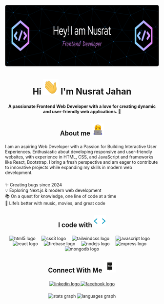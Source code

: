 <div align="center">
  <img height="200" src="./banner.png"  />
</div>

###

<h1 align="center">Hi  <img src="./hi.gif" width="50px" height="50px" />   I'm Nusrat Jahan</h1>

###

<h4 align="center">A passionate Frontend Web Developer with a love for creating dynamic and user-friendly web applications. 🚀</h4>

###

<h2 align="center">About me  <img src="./Technologist.webp" width="40px" height="40px" />  </h2>

###

<p align="left">I am an aspiring Web Developer with a Passion for Building Interactive User Experiences. Enthusiastic about developing responsive and user-friendly websites, with experience in HTML, CSS, and JavaScript and frameworks like React, Bootstrap. I bring a fresh perspective and am eager to contribute to innovative projects while expanding my skills in modern web development. </p>


###

<p align="left">✨ Creating bugs since 2024<br>💡 Exploring Next.js & modern web development<br>📚 On a quest for knowledge, one line of code at a time<br>🎵 Life’s better with music, movies, and great code</p>

###

<h2 align="center">I code with   <img src="./tools.gif" width="40px" height="40px" /> </h2>

###

<div align="center">
  <img src="https://cdn.jsdelivr.net/gh/devicons/devicon/icons/html5/html5-original.svg" height="51" alt="html5 logo"  />
  <img width="12" />
  <img src="https://cdn.jsdelivr.net/gh/devicons/devicon/icons/css3/css3-original.svg" height="51" alt="css3 logo"  />
  <img width="12" />
  <img src="https://skillicons.dev/icons?i=tailwind" height="51" alt="tailwindcss logo"  />
  <img width="12" />
  <img src="https://cdn.jsdelivr.net/gh/devicons/devicon/icons/javascript/javascript-original.svg" height="51" alt="javascript logo"  />
  <img width="12" />
  <img src="https://cdn.jsdelivr.net/gh/devicons/devicon/icons/react/react-original.svg" height="51" alt="react logo"  />
  <img width="12" />
  <img src="https://cdn.jsdelivr.net/gh/devicons/devicon/icons/firebase/firebase-plain.svg" height="51" alt="firebase logo"  />
  <img width="12" />
  <img src="https://cdn.jsdelivr.net/gh/devicons/devicon/icons/nodejs/nodejs-original.svg" height="51" alt="nodejs logo"  />
  <img width="12" />
  <img src="https://cdn.jsdelivr.net/gh/devicons/devicon/icons/express/express-original.svg" height="51" alt="express logo"  />
  <img width="12" />
  <img src="https://cdn.jsdelivr.net/gh/devicons/devicon/icons/mongodb/mongodb-original.svg" height="51" alt="mongodb logo"  />
</div>

###

<h2 align="center">Connect With Me  <img src="./contact.gif" width="40px" height="40px" /> </h2>

###

<div align="center">
  <a href="https://www.linkedin.com/in/nusrat-jahan-natasa/" target="_blank">
    <img src="https://raw.githubusercontent.com/maurodesouza/profile-readme-generator/master/src/assets/icons/social/linkedin/default.svg" width="52" height="40" alt="linkedin logo"  />
  </a>
  <a href="https://www.facebook.com/nusratjahan.natasa" target="_blank">
    <img src="https://raw.githubusercontent.com/maurodesouza/profile-readme-generator/master/src/assets/icons/social/facebook/default.svg" width="52" height="40" alt="facebook logo"  />
  </a>
</div>

###

<div align="center">
  <img src="https://github-readme-stats.vercel.app/api?username=nusrat40&hide_title=false&hide_rank=false&show_icons=true&include_all_commits=true&count_private=true&disable_animations=false&theme=dracula&locale=en&hide_border=false&order=1" height="150" alt="stats graph"  />
  <img src="https://github-readme-stats.vercel.app/api/top-langs?username=nusrat40&locale=en&hide_title=false&layout=compact&card_width=320&langs_count=5&theme=dracula&hide_border=false&order=2" height="150" alt="languages graph"  />
</div>

###
